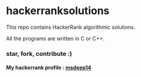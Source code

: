 # hackerranksolutions

This repo contains HackerRank algorithmic solutions.

All the programs are written in C or C++.

### star, fork, contribute :) 
       
       
#### My hackerrank profile : [msdeep14](https://www.hackerrank.com/msdeep14)
